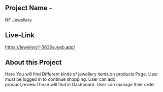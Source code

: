 ## Project Name -
NF Jewellery
## Live-Link
https://jewellery1-5636e.web.app/
## About this Project
Here You will find Different kinds of jewellery items,on products Page.
User must be logged in to continue shopping.
User can add product,review.Those will find in Dashboard.
User can manage their order

